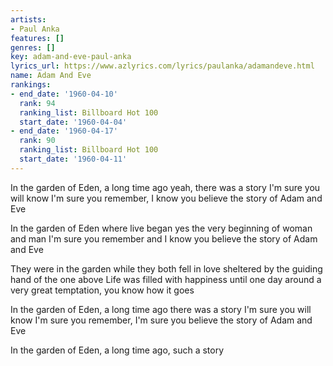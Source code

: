 ```yaml
---
artists:
- Paul Anka
features: []
genres: []
key: adam-and-eve-paul-anka
lyrics_url: https://www.azlyrics.com/lyrics/paulanka/adamandeve.html
name: Adam And Eve
rankings:
- end_date: '1960-04-10'
  rank: 94
  ranking_list: Billboard Hot 100
  start_date: '1960-04-04'
- end_date: '1960-04-17'
  rank: 90
  ranking_list: Billboard Hot 100
  start_date: '1960-04-11'
---
```


In the garden of Eden, a long time ago
yeah, there was a story I'm sure you will know
I'm sure you remember, I know you believe
the story of Adam and Eve

In the garden of Eden where live began
yes the very beginning of woman and man
I'm sure you remember and I know you believe
the story of Adam and Eve

They were in the garden while they both fell in love
sheltered by the guiding hand of the one above
Life was filled with happiness until one day around
a very great temptation, you know how it goes

In the garden of Eden, a long time ago
there was a story I'm sure you will know
I'm sure you remember, I'm sure you believe
the story of Adam and Eve

In the garden of Eden, a long time ago, such a story



